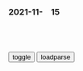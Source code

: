 ### 2021-11-　15

```note
```

<table id="tbc" style="white-space:pre-wrap">
</table>
<button onclick="toggleb()">toggle</button>
<button onclick="loadparse()">loadparse</button>
<br>
<!-- 🌸<br>🍅-　-🍑<hr>🍀 -->
<pre>
<textarea rows="30" cols="100" style="display: none" id="tar">

<p><font size="4"><b>
男人陷入死亡循环，复活了45亿次后，终于明白事情的真相！科幻片,影视,科幻片,好看视频</b></font>
https://haokan.baidu.com/v?vid=11076829109214374977&sfrom=baidu-feed

earth木
神秘博士，是倒数第二任博士，最新的一任重生为女性了。

<font size="1" style="color:#DCDCDC"><b>2021/11/16 下午1:46:44</b></font>
<p><font size="4"><b>
《庄子》中“孔子”思想及其形象的性质和价值</b></font>
https://mbd.baidu.com/newspage/data/landingsuper?context=%7B%22nid%22%3A%22news_10149654143246011141%22%7D

<font size="1" style="color:#DCDCDC"><b>2021/11/16 下午1:30:47</b></font>

<p><font size="4"><b>
天下粮仓：饥荒年间，高g却在大口吃肉，知道是什么肉后差点吐了,影视,历史片,好看视频</b></font>
https://haokan.baidu.com/v?vid=3821703914169142217&sfrom=baidu-feed

我为g多年，有个心得。越是想着不出事，那事就越要找你。

<font size="1" style="color:#DCDCDC"><b>2021/11/16 下午1:10:06</b></font>
<p><font size="4"><b>
海贼王：我也想做个好人，但这个世界不给我机会,动漫,日本动漫,好看视频</b></font>
https://haokan.baidu.com/v?vid=11716860764022343607&sfrom=baidu-feed

<font size="1" style="color:#DCDCDC"><b>2021/11/16 上午11:32:03</b></font>

<p><font size="4"><b>
我想做个好人，但是这个世界不配！__财经头条</b></font>
https://cj.sina.com.cn/articles/view/7063244272/m1a5008df000101emxh

<font size="1" style="color:#DCDCDC"><b>2021/11/16 上午11:32:18</b></font>

<p><font size="4"><b>
真实的谎言：匪徒拿出导弹，不料男子装傻说这是蒸汽式咖啡机,影视,动作片,好看视频</b></font>
https://haokan.baidu.com/v?vid=7258867822929673312&sfrom=baidu-feed

你们s了我们的妇女和小孩，像懦夫一般，从远处轰炸我们的城市，居然还说我们是恐怖分子。

红伐d是支持人道主义的。

<font size="1" style="color:#DCDCDC"><b>2021/11/16 上午11:08:47</b></font>
<p><font size="4"><b>
为什么这部番会收割大批女性观众？明明是男生，却长期住在女厕里,动漫,日本动漫,好看视频</b></font>
https://haokan.baidu.com/v?vid=12777560426682643740&sfrom=baidu-feed

宁宁想追学长也只是因为想要报复之前拒绝自己的臭男人。

对花子的后半句，宁宁直接无视。

在鱼缸的宁宁后悔了，果然瞎几尔谈恋爱是不靠谱的。

本来勿怪是不会杀人的，但是他们不得不遵照人们口中所传说的传说办事，否则就会消失。

在哭完之前，先留在这里吧。

<font size="1" style="color:#DCDCDC"><b>2021/11/16 上午10:53:33</b></font>
<p><font size="4"><b>
在广西，EVA都是这样用的！_哔哩哔哩_bilibili</b></font>
https://www.bilibili.com/video/BV1dp4y1Y7nJ

<font size="1" style="color:#DCDCDC"><b>2021/11/15 下午3:18:52</b></font>
<p><font size="4"><b>
全m说谎之g：大家都在骗一个人，那个人却骗了所有人，各种反转,动漫,日本动漫,好看视频</b></font>
https://haokan.baidu.com/v?vid=9031640720923472927&sfrom=baidu-feed

举g上下都在说谎是什么体验？a龖龖囗

奇诺今天拜访的gj城墙很高。

感情这个gj的人全都在说谎。

<font size="1" style="color:#DCDCDC"><b>2021/11/15 下午2:28:10</b></font>

<font size="2"><b>
红军第五次反围剿最激烈战，两师长牺牲，人称要是胜利就不用长征_腾讯新闻</b></font><br>
https://new.qq.com/omn/20211214/20211214A0CN3U00.html

<font size="1" style="color:#DCDCDC"><b>2021/12/23 上午11:34:17</b></font><br>

<p><font size="4"><b>
大军阀当选新zg副主x，遭众人反对，zz理：听他就不用长征！,历史,zg历史,好看视频</b></font>
https://haokan.baidu.com/v?vid=4815397821003115849&sfrom=baidu-feed

会后有不少人都对此不满，发牢骚道：gcd打天下，m主人士做线下

<font size="1" style="color:#DCDCDC"><b>2021/11/15 下午1:41:08</b></font>

<p><font size="4"><b>
李济深当选新zg副主x被质疑，zz理：听他可能就不用长征_腾讯新闻</b></font>
https://new.qq.com/omn/20211007/20211007A05ZVA00.html

<font size="1" style="color:#DCDCDC"><b>2021/11/15 下午1:42:00</b></font>
<p><font size="4"><b>
男子为了永生，将祖先们的头盖骨串成一串，接在自己头顶,动漫,日本动漫,好看视频</b></font>
https://haokan.baidu.com/v?vid=1107665120916455683&sfrom=baidu-feed

老爹头上是他爸爸的爸爸的爸爸的爸爸的脑壳。每一任爸爸死去，就会附着在下一任的脑壳上，并把记忆传承下去。时至今日，已经有好几百个脑壳了。

<font size="1" style="color:#DCDCDC"><b>2021/11/15 下午1:35:09</b></font>
<p><font size="4"><b>
美媒在zg沙漠发现美航母靶标，g青t：就喜欢没见过世面的样子</b></font>
https://view.inews.qq.com/wxn2/20211109V0EKMK00?refer=wx_hot&ft=66

<font size="1" style="color:#DCDCDC"><b>2021/11/15 下午1:28:13</b></font>
<p><font size="4"><b>
传人：星爷这睡觉质量厉害，铁盆砸成这样都不醒，这段太逗了,影视,喜剧片,好看视频</b></font>
https://haokan.baidu.com/v?vid=12717512355236384458&sfrom=baidu-feed

房里有个人装死。a龖龖囗
啪啪啪。
睡醒了吧？

<font size="1" style="color:#DCDCDC"><b>2021/11/15 上午11:11:54</b></font>
<p><font size="4"><b>
黑土热血：z统想抓gcd，苏联将军大怒：我也是gcd！,影视,战争片,好看视频</b></font>
https://haokan.baidu.com/v?vid=3916721622143277765&sfrom=baidu-feed

你可以终于你的d，但是你代表不了g。a龖龖囗

你把枪口对准哈尔滨的老bx，对准我们gcdr。

站在你面前的是dg的jr。

值此dg戡乱救g之际，出卖dg利益者可杀。

<font size="1" style="color:#DCDCDC"><b>2021/11/15 上午10:50:05</b></font>
<p><font size="4"><b>
知乎热帖：“坐了次头等舱，我才知道有钱人和穷人的差别”</b></font>
https://mbd.baidu.com/newspage/data/landingsuper?context=%7B%22nid%22%3A%22news_9540591080060784550%22%7D

“不拉帘子你可能会看到头等舱旅客被热情的问候。

换上棉质一次性拖鞋，个性化用餐时间，精致的餐食，无限供应的KRUG香槟。

空姐深情款款的微笑，半蹲式服务，空姐蹲在旅客旁边如多年的老朋友窃窃私语。

180度可平躺的宽大座椅，骨瓷杯盛放着永远冒着热气的茶水。

睡前空姐会把床铺好，入睡后空姐会给头等舱旅客盖被子。

下机后头等舱旅客坐着考斯特闪人，VIP旅客在舱门口有机场工作人员迎接。

他们直接从廊桥旋梯下去，独自坐着考斯特开往贵宾楼。

坐在狭小空间经济舱的你，时常被两百斤的邻座挤到。

你把装过橙汁的一次性塑料杯紧紧攥在手里，青筋暴起。

航司知道乘坐经济舱的你工作努力却生活拮据，知道你为生活奔波，为家庭付出。

航司知道你太难了，所以他们希望用一块单薄的帘子挡住你的视线，不让你太难过。”

这个新闻的评论区里，很多人都说如同看了一部爽文：

“有钱就是好，可以用实力打脸一些狗眼看人低的东西。”

《穷爸爸，富爸爸》里写道：“富人买资产，穷人买负债。”

<font size="1" style="color:#DCDCDC"><b>2021/11/15 上午10:29:44</b></font>
<p><font size="4"><b>
普j谈“元宇宙”：这无疑是一种挑战</b></font>
https://mbd.baidu.com/newspage/data/landingsuper?context=%7B%22nid%22%3A%22news_8726542335863701478%22%7D&n_type=0&p_from=1

普j认为，“元宇宙”带来的可能性应该用于突破距离的限制，帮助交流和学习，而不是逃避现实世界的出路。

普j接着说：“我们要利用‘元宇宙’的功能，让人们不论相距多远，都可以一起交流、工作、学习、落实联合创新项目和商业项目。”

<font size="1" style="color:#DCDCDC"><b>2021/11/15 上午10:18:47</b></font>
<p><font size="4"><b>
“我只希望g际新闻不要报道这个事”</b></font>
https://mbd.baidu.com/newspage/data/landingsuper?context=%7B%22nid%22%3A%22news_9693103998633414705%22%7D

<font size="1" style="color:#DCDCDC"><b>2021/11/15 上午10:13:14</b></font>

</textarea>
</pre>
<!-- 🍀<br>🍑-　-🍅<hr>🌸 -->

```tip
```

<script src="https://cdn.jsdelivr.net/npm/jquery@3.5.1/dist/jquery.min.js"></script>

<link rel="stylesheet" href="https://cdn.jsdelivr.net/gh/fancyapps/fancybox@3.5.7/dist/jquery.fancybox.min.css" />
<script src="https://cdn.jsdelivr.net/gh/fancyapps/fancybox@3.5.7/dist/jquery.fancybox.min.js"></script>

<script type="text/javascript">

var __urlRegex = /(\b(https?|ftp|file):\/\/[-A-Z0-9+&@#\/%?=~_|!:,.;]*[-A-Z0-9+&@#\/%=~_|])/ig;
var __imgRegex = /\.(?:jpe?g|gif|png)$/i;

loadparse();

function parseURL($string){

    var exp = __urlRegex;
    return $string.replace(exp,function(match){
            __imgRegex.lastIndex=0;
            if(__imgRegex.test(match)){
                return '<a data-fancybox="gallery" href="' + match.replace("/p=700", "")
                 + '"><img src="' + match.replace("/p=700", "/p=160x200")+'" width="64"></a>';
            }
            else{
                return '<a href="' + match + '" target="_blank">' + match + '</a>';
            }
        }
    );
}

function loadparse() {
  tbc.innerHTML = parseURL(tar.value);
}

function toggleb() {
  var x = document.getElementById("tar");
  if (x.style.display === "none") {
    x.style.display = "";
  } else {
    x.style.display = "none";
  }
}

</script>
